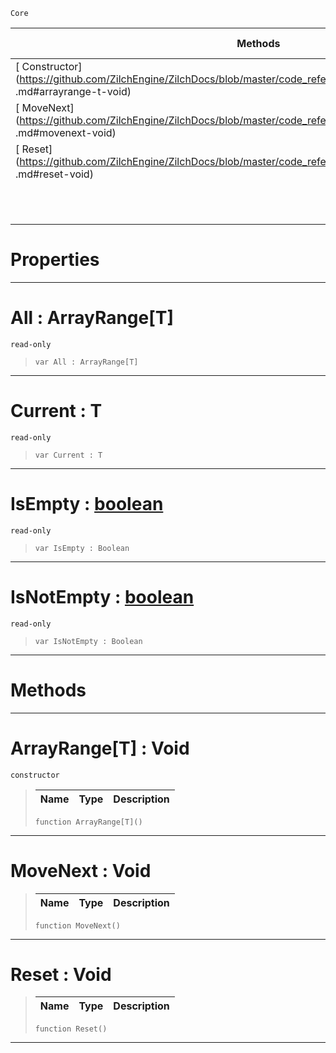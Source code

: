  `Core`

|Methods|Properties|Base Classes|Derived Classes|
|---|---|---|---|
|[ Constructor](https://github.com/ZilchEngine/ZilchDocs/blob/master/code_reference/nada_base_types/arrayrange_t .md#arrayrange-t-void)|[ All](https://github.com/ZilchEngine/ZilchDocs/blob/master/code_reference/nada_base_types/arrayrange_t .md#all-zilch-engine-document)| | |
|[ MoveNext](https://github.com/ZilchEngine/ZilchDocs/blob/master/code_reference/nada_base_types/arrayrange_t .md#movenext-void)|[ Current](https://github.com/ZilchEngine/ZilchDocs/blob/master/code_reference/nada_base_types/arrayrange_t .md#current-t)| | |
|[ Reset](https://github.com/ZilchEngine/ZilchDocs/blob/master/code_reference/nada_base_types/arrayrange_t .md#reset-void)|[ IsEmpty](https://github.com/ZilchEngine/ZilchDocs/blob/master/code_reference/nada_base_types/arrayrange_t .md#isempty-zilch-engine-docu)| | |
| |[ IsNotEmpty](https://github.com/ZilchEngine/ZilchDocs/blob/master/code_reference/nada_base_types/arrayrange_t .md#isnotempty-zilch-engine-d)| | |


 #  Properties


---  
 #  All : ArrayRange[T]

 `read-only`

> 
> ``` lang=cpp, name=Nada
> var All : ArrayRange[T]


---  
 #  Current : T

 `read-only`

> 
> ``` lang=cpp, name=Nada
> var Current : T


---  
 #  IsEmpty : [boolean](https://github.com/ZilchEngine/ZilchDocs/blob/master/code_reference/nada_base_types/boolean.md)

 `read-only`

> 
> ``` lang=cpp, name=Nada
> var IsEmpty : Boolean


---  
 #  IsNotEmpty : [boolean](https://github.com/ZilchEngine/ZilchDocs/blob/master/code_reference/nada_base_types/boolean.md)

 `read-only`

> 
> ``` lang=cpp, name=Nada
> var IsNotEmpty : Boolean


---  
 #  Methods


---  
 #  ArrayRange[T] : Void

 `constructor`

> 
> |Name|Type|Description|
> |---|---|---|
> ``` lang=cpp, name=Nada
> function ArrayRange[T]()
> ``` 


---  
 #  MoveNext : Void

> 
> |Name|Type|Description|
> |---|---|---|
> ``` lang=cpp, name=Nada
> function MoveNext()
> ``` 


---  
 #  Reset : Void

> 
> |Name|Type|Description|
> |---|---|---|
> ``` lang=cpp, name=Nada
> function Reset()
> ``` 


---  
 

 
